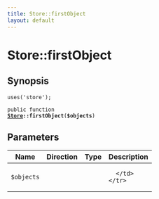 ```yaml
---
title: Store::firstObject
layout: default
---
```


# Store::firstObject

## Synopsis

<code>uses('store');</code>

<code>public function <b><a href="Store">Store</a>::firstObject</b>(<b>$objects</b>)</code>

## Parameters

<table>
  <thead>
    <tr>
      <th>Name</th>
      <th>Direction</th>
      <th>Type</th>
      <th>Description</th>
    </tr>
  </thead>
  <tbody>
    <tr>
      <td><code>$objects</code>
      <td><i></i></td>
      <td></td>
      <td>

      </td>
    </tr>
  </tbody>
</table>

